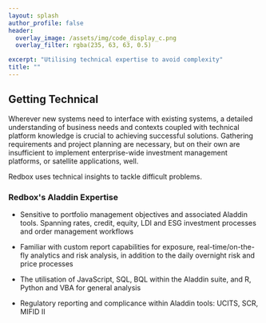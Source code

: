 ```yaml
---
layout: splash
author_profile: false
header:
  overlay_image: /assets/img/code_display_c.png
  overlay_filter: rgba(235, 63, 63, 0.5)

excerpt: "Utilising technical expertise to avoid complexity"
title: ""
---
```


## Getting Technical

Wherever new systems need to interface with existing systems, a detailed understanding of business needs and contexts coupled with technical platform knowledge is crucial to achieving successful solutions. Gathering requirements and project planning are necessary, but on their own are insufficient to implement enterprise-wide investment management platforms, or satellite applications, well.

Redbox uses technical insights to tackle difficult problems.

### Redbox's Aladdin Expertise

<section class="info_panels" id="info_panels">
  <ul>
    <li>
      <p>Sensitive to portfolio management objectives and associated Aladdin tools. Spanning rates, credit, equity, LDI and ESG investment processes and order management workflows
      </p>
    </li>
    <li>
      <p>Familiar with custom report capabilities for exposure, real-time/on-the-fly analytics and risk analysis, in addition to the daily overnight risk and price processes
      </p>
    </li>
    <li>
      <p>The utilisation of JavaScript, SQL, BQL within the Aladdin suite, and R, Python and VBA for general analysis 
      </p>
    </li>
    <li>
      <p>Regulatory reporting and complicance within Aladdin tools: UCITS, SCR, MIFID II
      </p>
    </li>    
  </ul>
</section>